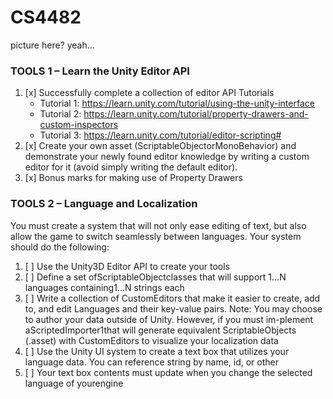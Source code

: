 # CS4482

picture here? yeah...

### TOOLS 1 – Learn the Unity Editor API

1. [x] Successfully complete a collection of editor API Tutorials
   - Tutorial 1: https://learn.unity.com/tutorial/using-the-unity-interface
   - Tutorial 2: https://learn.unity.com/tutorial/property-drawers-and-custom-inspectors
   - Tutorial 3: https://learn.unity.com/tutorial/editor-scripting#
2. [x] Create  your  own  asset  (ScriptableObjectorMonoBehavior)  and  demonstrate  your newly found editor knowledge by writing a custom editor for it (avoid simply writing the default editor).
3. [x] Bonus marks for making use of Property Drawers

### TOOLS 2 – Language and Localization

You must create a system that will not only ease editing of text, but also allow the game to switch seamlessly between languages.  Your system should do the following:
1. [ ] Use the Unity3D Editor API to create your tools
2. [ ] Define a set ofScriptableObjectclasses that will support 1...N languages containing1...N strings each
3. [ ] Write a collection of CustomEditors that make it easier to create, add to, and edit Languages and their key-value pairs. Note: You may choose to author your data outside of Unity. However, if you must im-plement aScriptedImporter1that will generate equivalent ScriptableObjects (.asset) with CustomEditors to visualize your localization data
4. [ ] Use the Unity UI system to create a text box that utilizes your language data. You can reference string by name, id, or other
5. [ ] Your text box contents must update when you change the selected language of yourengine
